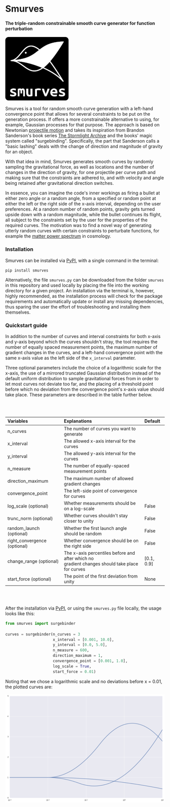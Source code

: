 # Smurves

#### The triple-random constrainable smooth curve generator for function perturbation
<img src="/logo.png" alt="logo" width="200px"/>

Smurves is a tool for random smooth curve generation with a left-hand convergence point that allows for several constraints to be put on the generation process. If offers a more constrainable alternative to using, for example, Gaussian processes for that purpose. The approach is based on Newtonian [projectile motion](https://en.wikipedia.org/wiki/Projectile_motion) and takes its inspiration from Brandon Sanderson's book series [The Stormlight Archive](https://brandonsanderson.com/books/the-stormlight-archive/) and the books' magic system called "surgebinding". Specifically, the part that Sanderson calls a "basic lashing" deals with the change of direction and magnitude of gravity for an object.

With that idea in mind, Smurves generates smooth curves by randomly sampling the gravitational force, as well as locations and the number of changes in the direction of gravity, for one projectile per curve path and making sure that the constraints are adhered to, and with velocity and angle being retained after gravitational direction switches.

In essence, you can imagine the code's inner workings as firing a bullet at either zero angle or a random angle, from a specified or random point at either the left or the right side of the x-axis interval, depending on the user preferences. At a random number of random points, gravity gets turned upside down with a random magnitude, while the bullet continues its flight, all subject to the constraints set by the user for the properties of the required curves. The motivation was to find a novel way of generating utterly random curves with certain constraints to perturbate functions, for example the [matter power spectrum](https://en.wikipedia.org/wiki/Matter_power_spectrum) in cosmology.

### Installation

Smurves can be installed via [PyPI](https://pypi.org), with a single command in the terminal:

```
pip install smurves
```

Alternatively, the file `smurves.py` can be downloaded from the folder `smurves` in this repository and used locally by placing the file into the working directory for a given project. An installation via the terminal is, however, highly recommended, as the installation process will check for the package requirements and automatically update or install any missing dependencies, thus sparing the user the effort of troubleshooting and installing them themselves.

### Quickstart guide

In addition to the number of curves and interval constraints for both x-axis and y-axis beyond which the curves shouldn't stray, the tool requires the number of equally spaced measurement points, the maximum number of gradient changes in the curves, and a left-hand convergence point with the same x-axis value as the left side of the `x_interval` parameter.

Three optional parameters include the choice of a logarithmic scale for the x-axis, the use of a mirrored truncated Gaussian distribution instead of the default uniform distribution to sample gravitational forces from in order to let most curves not deviate too far, and the placing of a threshold point before which no deviation from the convergence point's x-axis value should take place. These parameters are described in the table further below.

<br></br>

| Variables                    | Explanations                                    | Default    |
|:-----------------------------|:------------------------------------------------|:-----------|
| n_curves                     | The number of curves you want to generate       |            |
| x_interval                   | The allowed x-axis interval for the curves      |            |
| y_interval                   | The allowed y-axis interval for the curves      |            |
| n_measure                    | The number of equally-spaced measurement points |            |
| direction_maximum            | The maximum number of allowed gradient changes  |            |
| convergence_point            | The left-side point of convergence for curves   |            |
| log_scale (optional)         | Whether measurements should be on a log-scale   | False      |
| trunc_norm (optional)        | Whether curves shouldn't stay closer to unity   | False      |
| random_launch (optional)     | Whether the first launch angle should be random | False      |
| right_convergence (optional) | Whether convergence should be on the right side | False      |
| change_range (optional)      | The x-axis percentiles before and after which no <br> gradient changes should take place for curves | [0.1, 0.9] |
| start_force (optional)       | The point of the first deviation from unity     | None       |

<br></br>

After the installation via [PyPI](https://pypi.org), or using the `smurves.py` file locally, the usage looks like this:

```python
from smurves import surgebinder

curves = surgebinder(n_curves = 3
                     x_interval = [0.001, 10.0],
                     y_interval = [0.0, 5.0],
                     n_measure = 600,
                     direction_maximum = 1,
                     convergence_point = [0.001, 1.0],
                     log_scale = True,
                     start_force = 0.01)
```

Noting that we chose a logarithmic scale and no deviations before x = 0.01, the plotted curves are:

<img src="/example.png" alt="logo" width="600px"/>
